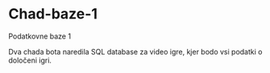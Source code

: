 # Chad-baze-1
Podatkovne baze 1

Dva chada bota naredila SQL database za video igre, kjer bodo vsi podatki o določeni igri.
